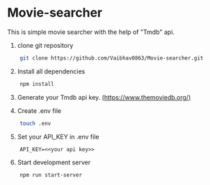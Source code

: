 # Movie-searcher

This is simple movie searcher with the help of "Tmdb" api.

1. clone git repository

```bash
    git clone https://github.com/Vaibhav0863/Movie-searcher.git
```

2. Install all dependencies

```bash
    npm install
```

3. Generate your Tmdb api key. [(https://www.themoviedb.org/)](https://www.themoviedb.org/)

4. Create .env file

```bash
    touch .env
```

5. Set your API_KEY in .env file

```text
    API_KEY=<<your api key>>
```

6. Start development server

```bash
    npm run start-server
```
